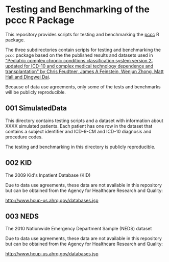 # Testing and Benchmarking of the pccc R Package

This repository provides scripts for testing and benchmarking the
[pccc](https://github.com/dewittpe/pccc) R package. 

The three subdirectories contain scripts for testing and benchmarking
the `pccc` package based on the the published results and datasets used in 
["Pediatric complex chronic conditions classification system version
2: updated for ICD-10 and complex medical technology dependence and
transplantation" by Chris Feudtner, James A Feinstein, Wenjun Zhong, Matt Hall
and Dingwei Dai](http://bmcpediatr.biomedcentral.com/articles/10.1186/1471-2431-14-199).

Because of data use agreements, only some of the tests and benchmarks will be publicly reproducible. 

## 001 SimulatedData

This directory contains testing scripts and a dataset with information about XXXX simulated patients. Each patient 
has one row in the dataset that contains a subject identifier and ICD-9-CM and ICD-10 diagnosis and
procedure codes. 

The testing and benchmarking in this directory is publicly reproducible.

## 002 KID
The 2009 Kid's Inpatient Database (KID)

Due to data use agreements, these data are not available in this repository but
can be obtained from the Agency for Healthcare Research and Quality:

http://www.hcup-us.ahrq.gov/databases.jsp


## 003 NEDS
The 2010 Nationwide Emergency Department Sample (NEDS) dataset

Due to data use agreements, these data are not available in this repository but
can be obtained from the Agency for Healthcare Research and Quality:

http://www.hcup-us.ahrq.gov/databases.jsp

